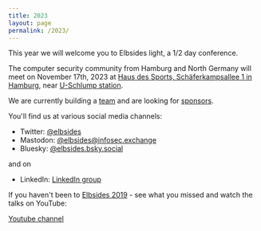 ```yaml
---
title: 2023
layout: page
permalink: /2023/
---
```


This year we will welcome you to Elbsides light, a 1/2 day conference.

The computer security community from Hamburg and North Germany will meet on November 17th, 2023 at [Haus des Sports, Schäferkampsallee 1 in Hamburg](https://hausdessports.de/), near [U-Schlump station](https://www.hamburg.de/branchenbuch/hamburg/eintrag/10285020/).

We are currently building a [team](team) and are looking for [sponsors](sponsors).

You'll find us at various social media channels:

* Twitter: [@elbsides](https://twitter.com/elbsides)
* Mastodon: [@elbsides@infosec.exchange](https://infosec.exchange/@elbsides)
* Bluesky: [@elbsides.bsky.social](https://bsky.app/profile/elbsides.bsky.social)

and on
* LinkedIn: [LinkedIn group](https://www.linkedin.com/groups/8828793/)

If you haven't been to [Elbsides 2019](/2019/) - see what you missed and watch the talks on YouTube:

 [Youtube channel](https://www.youtube.com/channel/UC1kRI13BZ6KMCwtGttD5Arg)
